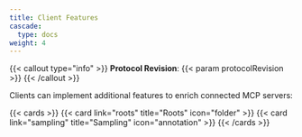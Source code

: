 ```yaml
---
title: Client Features
cascade:
  type: docs
weight: 4
---
```


{{< callout type="info" >}} **Protocol Revision**: {{< param protocolRevision >}}
{{< /callout >}}

Clients can implement additional features to enrich connected MCP servers:

{{< cards >}} {{< card link="roots" title="Roots" icon="folder" >}}
{{< card link="sampling" title="Sampling" icon="annotation" >}} {{< /cards >}}
